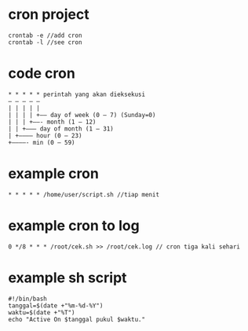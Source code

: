 # cron project
```
crontab -e //add cron
crontab -l //see cron
```
# code cron
```
* * * * * perintah yang akan dieksekusi
– – – – –
| | | | |
| | | | +—– day of week (0 – 7) (Sunday=0)
| | | +——- month (1 – 12)
| | +——— day of month (1 – 31)
| +———– hour (0 – 23)
+————- min (0 – 59)
```
# example cron 
```
* * * * * /home/user/script.sh //tiap menit
```
# example cron to log
```
0 */8 * * * /root/cek.sh >> /root/cek.log // cron tiga kali sehari
```
# example sh script
```
#!/bin/bash
tanggal=$(date +"%m-%d-%Y")
waktu=$(date +"%T")
echo "Active On $tanggal pukul $waktu."
```
